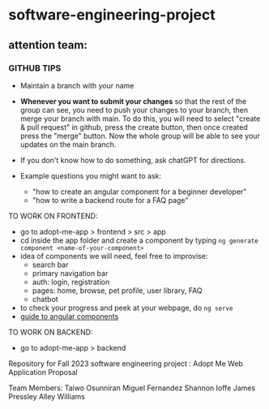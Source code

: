 # software-engineering-project

## attention team:
### GITHUB TIPS

- Maintain a branch with your name

- **Whenever you want to submit your changes** so that the rest of the group can see, you need to push your changes to your branch, then merge your branch with main. To do this, you will need to select "create & pull request" in github, press the create button, then once created press the "merge" button. Now the whole group will be able to see your updates on the main branch.

- If you don't know how to do something, ask chatGPT for directions.
- Example questions you might want to ask:
    - "how to create an angular component for a beginner developer"
    - "how to write a backend route for a FAQ page"

TO WORK ON FRONTEND:
- go to adopt-me-app > frontend > src > app
- cd inside the app folder and create a component by typing `ng generate component <name-of-your-component>`
- idea of components we will need, feel free to improvise:
    - search bar
    - primary navigation bar
    - auth: login, registration
    - pages: home, browse, pet profile, user library, FAQ
    - chatbot
- to check your progress and peek at your webpage, do `ng serve`
- [guide to angular components](https://angular.io/guide/component-overview)

TO WORK ON BACKEND:
- go to adopt-me-app > backend

Repository for Fall 2023 software engineering project : Adopt Me Web Application Proposal 

Team Members: 
Taiwo Osunniran
Miguel Fernandez
Shannon Ioffe
James Pressley
Alley Williams
